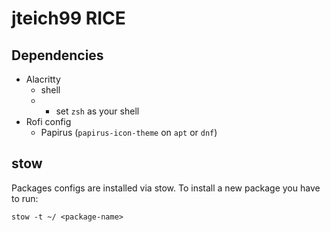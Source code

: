 # jteich99 RICE

## Dependencies
- Alacritty
    - shell 
    - 
        - set `zsh` as your shell
- Rofi config
    - Papirus (`papirus-icon-theme` on `apt` or `dnf`)

## stow
Packages configs are installed via stow. To install a new package you have to run:
```shell
stow -t ~/ <package-name>
```
